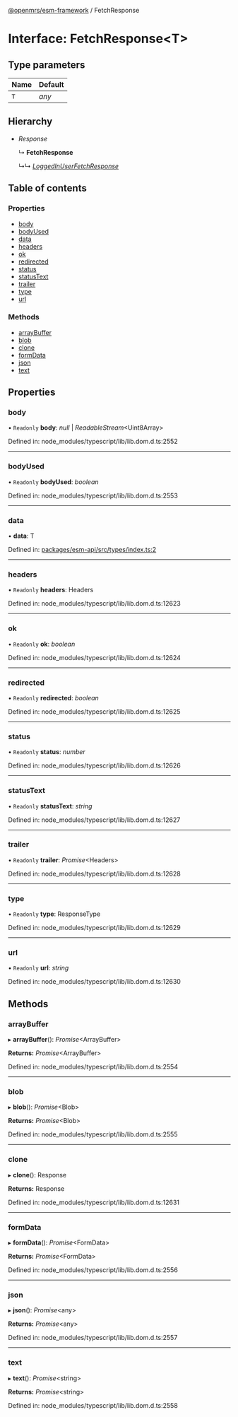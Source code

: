 [@openmrs/esm-framework](../API.md) / FetchResponse

# Interface: FetchResponse<T\>

## Type parameters

Name | Default |
:------ | :------ |
`T` | *any* |

## Hierarchy

* *Response*

  ↳ **FetchResponse**

  ↳↳ [*LoggedInUserFetchResponse*](loggedinuserfetchresponse.md)

## Table of contents

### Properties

- [body](fetchresponse.md#body)
- [bodyUsed](fetchresponse.md#bodyused)
- [data](fetchresponse.md#data)
- [headers](fetchresponse.md#headers)
- [ok](fetchresponse.md#ok)
- [redirected](fetchresponse.md#redirected)
- [status](fetchresponse.md#status)
- [statusText](fetchresponse.md#statustext)
- [trailer](fetchresponse.md#trailer)
- [type](fetchresponse.md#type)
- [url](fetchresponse.md#url)

### Methods

- [arrayBuffer](fetchresponse.md#arraybuffer)
- [blob](fetchresponse.md#blob)
- [clone](fetchresponse.md#clone)
- [formData](fetchresponse.md#formdata)
- [json](fetchresponse.md#json)
- [text](fetchresponse.md#text)

## Properties

### body

• `Readonly` **body**: *null* \| *ReadableStream*<Uint8Array\>

Defined in: node_modules/typescript/lib/lib.dom.d.ts:2552

___

### bodyUsed

• `Readonly` **bodyUsed**: *boolean*

Defined in: node_modules/typescript/lib/lib.dom.d.ts:2553

___

### data

• **data**: T

Defined in: [packages/esm-api/src/types/index.ts:2](https://github.com/openmrs/openmrs-esm-core/blob/master/packages/esm-api/src/types/index.ts#L2)

___

### headers

• `Readonly` **headers**: Headers

Defined in: node_modules/typescript/lib/lib.dom.d.ts:12623

___

### ok

• `Readonly` **ok**: *boolean*

Defined in: node_modules/typescript/lib/lib.dom.d.ts:12624

___

### redirected

• `Readonly` **redirected**: *boolean*

Defined in: node_modules/typescript/lib/lib.dom.d.ts:12625

___

### status

• `Readonly` **status**: *number*

Defined in: node_modules/typescript/lib/lib.dom.d.ts:12626

___

### statusText

• `Readonly` **statusText**: *string*

Defined in: node_modules/typescript/lib/lib.dom.d.ts:12627

___

### trailer

• `Readonly` **trailer**: *Promise*<Headers\>

Defined in: node_modules/typescript/lib/lib.dom.d.ts:12628

___

### type

• `Readonly` **type**: ResponseType

Defined in: node_modules/typescript/lib/lib.dom.d.ts:12629

___

### url

• `Readonly` **url**: *string*

Defined in: node_modules/typescript/lib/lib.dom.d.ts:12630

## Methods

### arrayBuffer

▸ **arrayBuffer**(): *Promise*<ArrayBuffer\>

**Returns:** *Promise*<ArrayBuffer\>

Defined in: node_modules/typescript/lib/lib.dom.d.ts:2554

___

### blob

▸ **blob**(): *Promise*<Blob\>

**Returns:** *Promise*<Blob\>

Defined in: node_modules/typescript/lib/lib.dom.d.ts:2555

___

### clone

▸ **clone**(): Response

**Returns:** Response

Defined in: node_modules/typescript/lib/lib.dom.d.ts:12631

___

### formData

▸ **formData**(): *Promise*<FormData\>

**Returns:** *Promise*<FormData\>

Defined in: node_modules/typescript/lib/lib.dom.d.ts:2556

___

### json

▸ **json**(): *Promise*<any\>

**Returns:** *Promise*<any\>

Defined in: node_modules/typescript/lib/lib.dom.d.ts:2557

___

### text

▸ **text**(): *Promise*<string\>

**Returns:** *Promise*<string\>

Defined in: node_modules/typescript/lib/lib.dom.d.ts:2558

